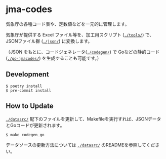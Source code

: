 # jma-codes

気象庁の各種コード表や、定数値などを一元的に管理します。

気象庁が提供する Excel ファイル等を、加工用スクリプト ([`./tools/`](./tools/)) で、JSONファイル群 ([`./json/`](./json/)) に変換します。

（JSON をもとに、コードジェネレータ([`./codegen/`](./codegen/)) で Goなどの静的コード ([`./go-jmacodes/`](./go-jmacodes/)) を生成することも可能です。）

## Development

```console
$ poetry install
$ pre-commit install
```

## How to Update

[`./datasrc/`](./datasrc/) 配下のファイルを更新して、Makefileを実行すれば、JSONデータとGoコードが更新されます。

```console
$ make codegen_go
```

データソースの更新方法については [`./datasrc/`](./datasrc/) のREADMEを参照してください。
